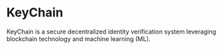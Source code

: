 # KeyChain
 KeyChain is a secure decentralized identity verification system leveraging blockchain technology and machine learning (ML).
